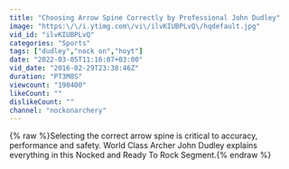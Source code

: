 ```yaml
---
title: "Choosing Arrow Spine Correctly by Professional John Dudley"
image: "https:\/\/i.ytimg.com\/vi\/ilvKIUBPLvQ\/hqdefault.jpg"
vid_id: "ilvKIUBPLvQ"
categories: "Sports"
tags: ["dudley","nock on","hoyt"]
date: "2022-03-05T11:16:07+03:00"
vid_date: "2016-02-29T23:38:46Z"
duration: "PT3M8S"
viewcount: "190400"
likeCount: ""
dislikeCount: ""
channel: "nockonarchery"
---
```

{% raw %}Selecting the correct arrow spine is critical to accuracy, performance and safety. World Class Archer John Dudley explains everything in this Nocked and Ready To Rock Segment.{% endraw %}
